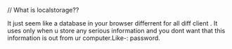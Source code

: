 // What is localstorage??

It just seem like a database in your browser differrent for all diff client . It uses only when u store any serious information and you dont want that this information is out from ur computer.Like-: password.